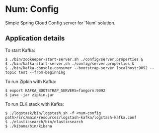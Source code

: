 # Num: Config

Simple Spring Cloud Config server for 'Num' solution.

## Application details

To start Kafka:

    $ ./bin/zookeeper-start-server.sh ./config/server.properties &
    $ ./bin/kafka-start-server.sh ./config/server.properties &
    $ ./bin/kafka-console-consumer --bootstrap-server localhost:9092 --topic test --from-beginning

To run Zipkin with Kafka:

    $ export KAFKA_BOOTSTRAP_SERVERS=fangorn:9092
    $ java -jar zipkin.jar

To run ELK stack with Kafka:

    $ ./logstask/bin/logstash.sh -f <num-config path>/src/main/resources/logstash-kafka/logstash-kafka.conf
    $ ./elasticsearch/bin/elasticsearch
    $ ./kibana/bin/kibana

